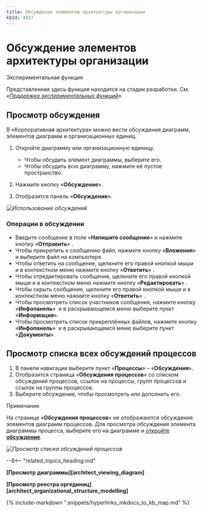 ```yaml
---
title: Обсуждение элементов архитектуры организации
kbId: 4827
---
```


# Обсуждение элементов архитектуры организации

Экспериментальная функция

Представленная здесь функция находится на стадии разработки. См. *«[Поддержка экспериментальных функций](https://kb.comindware.ru/article.php?id=4579#mcetoc_1hsfq7ksu2)»*.

## Просмотр обсуждения

В «Корпоративная архитектура» можно вести обсуждения диаграмм, элементов диаграмм и организационных единиц.

1. Откройте диаграмму или организационную единицу.

    - Чтобы обсудить элемент диаграммы, выберите его.
    - Чтобы обсудить всю диаграмму, нажмите её пустое пространство.
2. Нажмите кнопку «**Обсуждение**».
3. Отобразится панель «**Обсуждение**».

_![Использование обсуждений](https://kb.comindware.ru/assets/using_conversations.gif)_

### Операции в обсуждении

- Введите сообщение в поле «**Напишите сообщение**» и нажмите кнопку «**Отправить**» *‌*.
- Чтобы прикрепить к сообщению файл, нажмите кнопку «**Вложения**» *‌* и выберите файл на компьютере.
- Чтобы ответить на сообщение, щелкните его правой кнопкой мыши и в контекстном меню нажмите кнопку «**Ответить**» *‌*.
- Чтобы отредактировать сообщение, щелкните его правой кнопкой мыши и в контекстном меню нажмите кнопку «**Редактировать**» *‌*.
- Чтобы скрыть сообщение, щелкните его правой кнопкой мыши и в контекстном меню нажмите кнопку «**Ответить**» *‌*.
- Чтобы просмотреть список участников сообщения, нажмите кнопку «**Инфопанель**» *‌* и в раскрывающемся меню выберите пункт «**Информация**».
- Чтобы просмотреть список прикреплённых файлов, нажмите кнопку «**Инфопанель**» *‌* и в раскрывающемся меню выберите пункт «**Документы**».

## Просмотр списка всех обсуждений процессов

1. В панели навигации выберите пункт «**Процессы**» – «**Обсуждения**».
2. Отобразится страница «**Обсуждения процессов**» со списком обсуждений процессов, ссылок на процессы, групп процессов и ссылок на группы процессов.
3. Выберите обсуждение, чтобы просмотреть или дополнить его.

Примечание

На странице «**Обсуждения процессов**» не отображаются обсуждения элементов диаграмм процессов. Для просмотра обсуждения элемента диаграммы процесса, выберите его на диаграмме и [откройте **обсуждение**](#mcetoc_1h810n2ub0).

_![Просмотр списка обсуждений процессов](https://kb.comindware.ru/assets/viewing_process_conversations_list.png)_

--8<-- "related_topics_heading.md"

**[Просмотр диаграммы][architect_viewing_diagram]**

**[Просмотр реестра оргединиц][architect_organizational_structure_modelling]**

{% include-markdown ".snippets/hyperlinks_mkdocs_to_kb_map.md" %}

